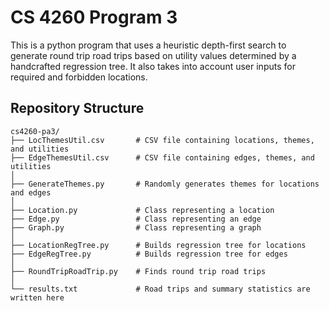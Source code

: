 # CS 4260 Program 3
This is a python program that uses a heuristic depth-first search to generate round trip road trips based on utility values determined by a handcrafted regression tree. It also takes into account user inputs for required and forbidden locations.

## Repository Structure
```
cs4260-pa3/
├── LocThemesUtil.csv       # CSV file containing locations, themes, and utilities
├── EdgeThemesUtil.csv      # CSV file containing edges, themes, and utilities
│
├── GenerateThemes.py       # Randomly generates themes for locations and edges
│
├── Location.py             # Class representing a location
├── Edge.py                 # Class representing an edge
├── Graph.py                # Class representing a graph
│
├── LocationRegTree.py      # Builds regression tree for locations
├── EdgeRegTree.py          # Builds regression tree for edges
│
├── RoundTripRoadTrip.py    # Finds round trip road trips
│
└── results.txt             # Road trips and summary statistics are written here
```
